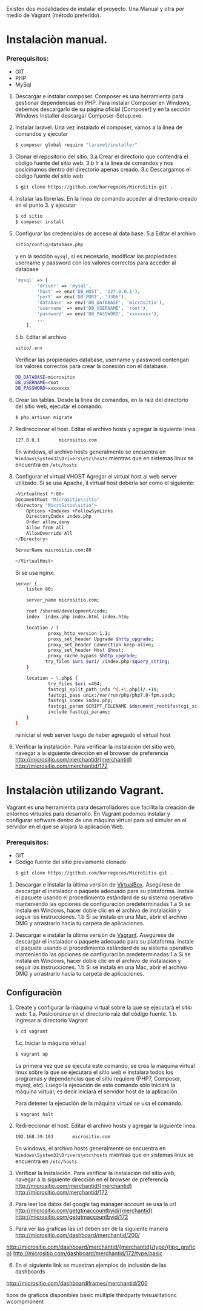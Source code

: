 Existen dos modalidades de instalar el proyecto. Una Manual y otra por medio de Vagrant (método preferido).

# Instalaciòn manual.

### Prerequisitos:
   - GIT
   - PHP
   - MySql

1. Descargar e instalar composer.
 Composer es una herramienta para gestionar dependencias en PHP.
 Para instalar Composer en Windows, debemos descargarlo de su página oficial [Composer] y en la sección Windows Installer descargar Composer-Setup.exe.

2. Instalar laravel.
Una vez instalado el composer, vamos a la lìnea de comandos y ejecutar
    ```sh
    $ composer global require "laravel/installer"
    ```

3. Clonar el repositorio del sitio.
3.a Crear el directorio que contendrá el còdigo fuente del sitio web.
3.b Ir a la lìnea de comandos y nos posicinamos dentro del directorio apenas creado.
3.c Descargamos el còdigo fuente del sitio web
    ```sh
    $ git clone https://github.com/harregoces/MicroSitio.git .
    ```

4. Instalar las librerìas.
En la linea de comando acceder al directorio creado en el punto 3. y ejecutar
    ```sh
    $ cd sitio
    $ composer install
    ```

5. Configurar las credenciales de acceso al data base.
5.a Editar el archivo
    ```sh
    sitio/config/database.php
    ```
    y en la secciòn ```mysql```, si es necesario, modificar las propiedades username y password con los valores correctos para acceder al database
    ```php
    'mysql' => [
            'driver' => 'mysql',
            'host' => env('DB_HOST', '127.0.0.1'),
            'port' => env('DB_PORT', '3306'),
            'database' => env('DB_DATABASE', 'micrositio'),
            'username' => env('DB_USERNAME', 'root'),
            'password' => env('DB_PASSWORD', 'xxxxxxxx'),
            ...
        ],
    ```

    5.b. Editar el archivo
    ```sh
    sitio/.env
    ```
    Verificar las propiedades database, username y password contengan los valores correctos para crear la conexiòn con el database.
    ```sh
    DB_DATABASE=micrositio
    DB_USERNAME=root
    DB_PASSWORD=xxxxxxxx
    ```


6. Crear las tablas.
Desde la linea de comandos, en la raìz del directorio del sitio web, ejecutar el comando.
    ```sh
    $ php artisan migrate
    ```

7. Redireccionar el host.
    Editar  el archivo hosts y agregar la siguiente linea.
    ```sh
    127.0.0.1       micrositio.com
    ```
    En windows, el archivo hosts generalmente se encuentra en ```Windows\System32\Drivers\etc\hosts``` mientras que en sistemas linux se encuentra en ```/etc/hosts```


8. Configurar el virtual VHOST
Agregar el virtual host al web server utilizado.
Si se usa Apache, il virtual host deberìa ser como el siguiente:
    ```sh
    <VirtualHost *:80>
    DocumentRoot "MicroSitio\sitio"
    <Directory "MicroSitio\sitio">
        Options +Indexes +FollowSymLinks
        DirectoryIndex index.php
        Order allow,deny
        Allow from all
        AllowOverride All
    </Directory>

    ServerName micrositio.com:80

    </VirtualHost>
    ```
    Si se usa nginx:
    ```sh
    server {
        listen 80;

        server_name micrositio.com;

        root /shared/development/code;
        index  index.php index.html index.htm;

        location / {
                proxy_http_version 1.1;
                proxy_set_header Upgrade $http_upgrade;
                proxy_set_header Connection keep-alive;
                proxy_set_header Host $host;
                proxy_cache_bypass $http_upgrade;
               try_files $uri $uri/ /index.php?$query_string;
        }

        location ~ \.php$ {
                try_files $uri =404;
                fastcgi_split_path_info ^(.+\.php)(/.+)$;
                fastcgi_pass unix:/var/run/php/php7.0-fpm.sock;
                fastcgi_index index.php;
                fastcgi_param SCRIPT_FILENAME $document_root$fastcgi_script_name;
                include fastcgi_params;
        }
    }
    ```
    reiniciar el web server luego de haber agregado el virtual host

9. Verificar la instalaciòn.
Para verificar la instalaciòn del sitio web, navegar a la siguiente direcciòn en el browser de preferencia
http://micrositio.com/merchantid/{merchantid}
http://micrositio.com/merchantid/172


# Instalaciòn utilizando Vagrant.

Vagrant es una herramienta para desarrolladores que facilita la creación de entornos virtuales para desarrollo.
En Vagrant podemos instalar y configurar software dentro de una máquina virtual para asì simular en el servidor en el que se alojará la aplicación Web.

### Prerequisitos:

   - GIT
   - Còdigo fuente del sitio previamente clonado
     ```sh
     $ git clone https://github.com/harregoces/MicroSitio.git .
     ```

1. Descargar e instalar la ùltima versiòn de [VirtualBox](https://www.virtualbox.org/wiki/Downloads).
Asegúrese de descargar el instalador o paquete adecuado para su plataforma.
Instale el paquete usando el procedimiento estàndard de su sistema operativo manteniendo las opciones de configuraciòn predeterminadas
1.a Si se instala en Windows, hacer doble clic en el archivo de instalación y seguir las instrucciones.
1.b Si se instala en una Mac, abrir el archivo DMG y arrastrarlo hacia tu carpeta de aplicaciones.


2. Descargar e instalar la ùltima versiòn de [Vagrant](https://www.vagrantup.com/downloads.html).
Asegúrese de descargar el instalador o paquete adecuado para su plataforma.
Instale el paquete usando el procedimiento estàndard de su sistema operativo manteniendo las opciones de configuraciòn predeterminadas
1.a Si se instala en Windows, hacer doble clic en el archivo de instalación y seguir las instrucciones.
1.b Si se instala en una Mac, abrir el archivo DMG y arrastrarlo hacia tu carpeta de aplicaciones.


## Configuraciòn

1. Create y configurar la màquina virtual sobre la que se ejecutarà el sitio web:
1.a. Posicionarse en el directorio raìz del còdigo fuente.
1.b. ingresar al directorio Vagrant
     ```sh
     $ cd vagrant
     ```
    1.c. Iniciar la màquina virtual
     ```sh
     $ vagrant up
     ```
     La primera vez que se ejecuta este comando, se crea la màquina virtual linux sobre la que se ejecutarà el sitio web e instalarà todos los programas y dependencias que el sitio requiere (PHP7, Composer, mysql, etc).
     Luego la ejecuciòn de este comando sòlo iniciarà la màquina virtual, es decir iniciarà el servidor host de la aplicaciòn.

     Para detener la ejecuciòn de la màquina virtual se usa el comando.
     ```sh
     $ vagrant halt
     ```

2. Redireccionar el host.
   Editar  el archivo hosts y agregar la siguiente linea.
    ```sh
    192.168.39.103       micrositio.com
    ```
    En windows, el archivo hosts generalmente se encuentra en ```Windows\System32\Drivers\etc\hosts``` mientras que en sistemas linux se encuentra en ```/etc/hosts```

3. Verificar la instalaciòn.
Para verificar la instalaciòn del sitio web, navegar a la siguiente direcciòn en el browser de preferencia
http://micrositio.com/merchantid/{merchantid}
http://micrositio.com/merchantid/172

4. Para leer los datos del google tag manager account se usa la url
http://micrositio.com/getgtmaccountbyid/{merchantid}
http://micrositio.com/getgtmaccountbyid/172

5. Para ver las graficas las url deben ser de la siguiente manera
http://micrositio.com/dashboard/merchantid/200/

http://micrositio.com/dashboard/merchantid/{merchantid}/type/{tipo_grafico}
http://micrositio.com/dashboard/merchantid/172/type/basic

6. En el siguiente link se muestran ejemplos de inclusión de las dashboards

http://micrositio.com/dashboardiframes/merchantid/200

tipos de graficos disponibles
basic
multiple
thirdparty
tvisualitationc
wcompmonent

